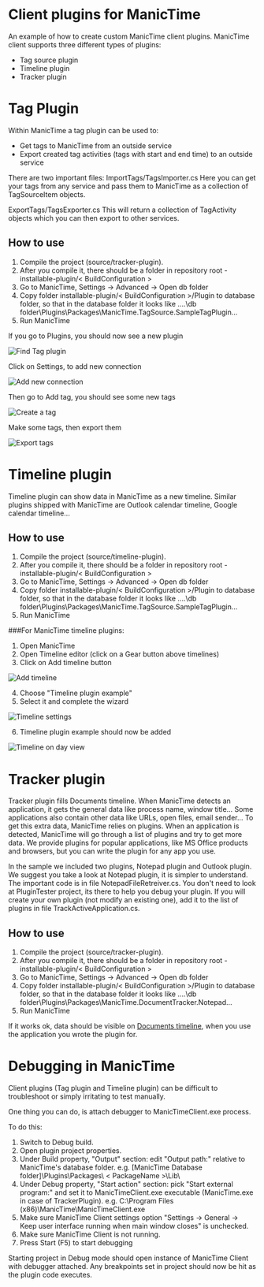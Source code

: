 Client plugins for ManicTime
===============================

An example of how to create custom ManicTime client plugins. ManicTime client supports three different types of plugins: 
- Tag source plugin
- Timeline plugin
- Tracker plugin

Tag Plugin
====================

Within ManicTime a tag plugin can be used to:
- Get tags to ManicTime from an outside service
- Export created tag activities (tags with start and end time) to an outside service

There are two important files:
ImportTags/TagsImporter.cs
Here you can get your tags from any service and pass them to ManicTime as a collection of TagSourceItem objects.

ExportTags/TagsExporter.cs
This will return a collection of TagActivity objects which you can then export to other services.


How to use
----------

1. Compile the project (source/tracker-plugin).
2. After you compile it, there should be a folder in repository root - installable-plugin/< BuildConfiguration >
3. Go to ManicTime, Settings -> Advanced -> Open db folder
4. Copy folder installable-plugin/< BuildConfiguration >/Plugin to database folder, so that in the database folder it looks like
....\db folder\Plugins\Packages\ManicTime.TagSource.SampleTagPlugin\...
5. Run ManicTime

If you go to Plugins, you should now see a new plugin

![Find Tag plugin](http://manictimecdn.blob.core.windows.net/images/github/tag-plugin-installed.png)

Click on Settings, to add new connection

![Add new connection](http://manictimecdn.blob.core.windows.net/images/github/tag-plugin-settings.png)

Then go to Add tag, you should see some new tags

![Create a tag](http://manictimecdn.blob.core.windows.net/images/github/tag-plugin-imported-tags.png)

Make some tags, then export them

![Export tags](http://manictimecdn.blob.core.windows.net/images/github/tag-plugin-export-tags.png)


Timeline plugin
===============

Timeline plugin can show data in ManicTime as a new timeline. Similar plugins shipped with ManicTime are Outlook calendar timeline, Google calendar timeline...

How to use
----------

1. Compile the project (source/timeline-plugin).
2. After you compile it, there should be a folder in repository root - installable-plugin/< BuildConfiguration >
3. Go to ManicTime, Settings -> Advanced -> Open db folder
4. Copy folder installable-plugin/< BuildConfiguration >/Plugin to database folder, so that in the database folder it looks like
....\db folder\Plugins\Packages\ManicTime.TagSource.SampleTagPlugin\...
5. Run ManicTime

###For ManicTime timeline plugins:
 1. Open ManicTime
 2. Open Timeline editor (click on a Gear button above timelines)
 3. Click on Add timeline button
 
   ![Add timeline](http://manictimecdn.blob.core.windows.net/images/github/timeline-plugin-add.png)

 4. Choose "Timeline plugin example"
 5. Select it and complete the wizard

   ![Timeline settings](http://manictimecdn.blob.core.windows.net/images/github/timeline-plugin-settings.png)

 6. Timeline plugin example should now be added

   ![Timeline on day view](http://manictimecdn.blob.core.windows.net/images/github/timeline-plugin-day-view.png)


Tracker plugin
===============

Tracker plugin fills Documents timeline. When ManicTime detects an application, it gets the general data like process name, window title... Some applications also contain other data like URLs, open files, email sender... To get this extra data, ManicTime relies on plugins. When an application is detected, ManicTime will go through a list of plugins and try to get more data. We provide plugins for popular applications, like MS Office products and browsers, but you can write the plugin for any app you use.

In the sample we included two plugins, Notepad plugin and Outlook plugin. We suggest you take a look at Notepad plugin, it is simpler to understand. The important code is in file NotepadFileRetreiver.cs. 
You don't need to look at PluginTester project, its there to help you debug your plugin. If you will create your own plugin (not modify an existing one), add it to the list of plugins in file TrackActiveApplication.cs.

How to use
----------

1. Compile the project (source/tracker-plugin).
2. After you compile it, there should be a folder in repository root - installable-plugin/< BuildConfiguration >
3. Go to ManicTime, Settings -> Advanced -> Open db folder
4. Copy folder installable-plugin/< BuildConfiguration >/Plugin to database folder, so that in the database folder it looks like
....\db folder\Plugins\Packages\ManicTime.DocumentTracker.Notepad\...
5. Run ManicTime

If it works ok, data should be visible on [Documents timeline](http://support.manictime.com/knowledgebase/articles/686226-document-timeline), when you use the application you wrote the plugin for.



Debugging in ManicTime
===============

Client plugins (Tag plugin and Timeline plugin) can be difficult to troubleshoot or simply irritating to test manually.

One thing you can do, is attach debugger to ManicTimeClient.exe process.

To do this:
1. Switch to Debug build.
2. Open plugin project properties.
3. Under Build property, "Output" section: edit "Output path:" relative to ManicTime's database folder. e.g. [ManicTime Database folder]\Plugins\Packages\ < PackageName >\Lib\
3. Under Debug property, "Start action" section: pick "Start external program:" and set it to ManicTimeClient.exe executable (ManicTime.exe in case of TrackerPlugin). e.g. C:\Program Files (x86)\ManicTime\ManicTimeClient.exe
4. Make sure ManicTime Client settings option "Settings -> General -> Keep user interface running when main window closes" is unchecked.
5. Make sure ManicTime Client is not running.
6. Press Start (F5) to start debugging

Starting project in Debug mode should open instance of ManicTime Client with debugger attached. 
Any breakpoints set in project should now be hit as the plugin code executes.


